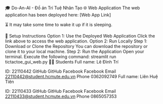 🎓 Do-An-AI - Đồ án Trí Tuệ Nhân Tạo
🌐 Web Application
The web application has been deployed here: [Web App Link]

⏳ It may take some time to wake it up if it is sleeping.

🔧 Setup Instructions
Option 1: Use the Deployed Web Application
Click the link above to access the web application.
Option 2: Run Locally
Step 1: Download or Clone the Repository
You can download the repository or clone it to your local machine.
Step 2: Run the Application
Open your terminal.
Execute the following command:
streamlit run tictactoe_gui_web.py
👨‍🎓 Students
Full name: Lê Đình Trí

ID: 22110442
GitHub GitHub
Facebook Facebook
Email 22110442@student.hcmute.edu.vn
Phone 0362092749
Full name: Liên Huệ Tiên

ID: 22110433
GitHub GitHub
Facebook Facebook
Email 22110433@student.hcmute.edu.vn
Phone 0865057353
